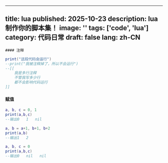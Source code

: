 
---
title: lua
published: 2025-10-23
description: lua制作你的脚本集！
image: ''
tags: ['code', 'lua']
category: 代码日常
draft: false
lang: zh-CN
---
    #### 注释

```lua
print("这段代码会运行")
--print("我被注释掉了，所以不会运行")
--[[
    我是多行注释
    不管我写多少行
    都不会影响代码运行
]]
```

#### 赋值

```lua
a, b, c = 0, 1
print(a,b,c)
--输出0   1   nil

a, b = a+1, b+1, b+2
print(a,b)
--输出1   2

a, b, c = 0
print(a,b,c)
--输出0   nil   nil
```